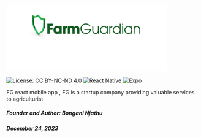  <img src="app/components/FarmGuardian.png" alt="logo" width="420">



[![License: CC BY-NC-ND 4.0](https://img.shields.io/badge/License-CC%20BY--NC--ND%204.0-lightgrey.svg?style=for-the-badge&labelColor=lightgrey)](https://creativecommons.org/licenses/by-nc-nd/4.0/)
[![React Native](https://img.shields.io/badge/React%20Native-blue.svg?style=for-the-badge&logo=react&logoColor=white&labelColor=blue)](https://reactnative.dev/)
[![Expo](https://img.shields.io/badge/Expo-000020.svg?style=for-the-badge&logo=expo&logoColor=white&labelColor=000020)](https://expo.dev/)

FG react mobile app , FG is a startup company providing valuable services to agriculturist

##### Founder and Author: Bongani Njathu

##### December 24, 2023




